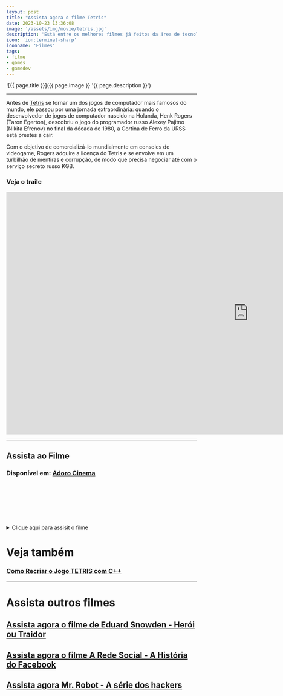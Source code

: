 ```yaml
---
layout: post
title: "Assista agora o filme Tetris"
date: 2023-10-23 13:36:08
image: '/assets/img/movie/tetris.jpg'
description: 'Está entre os melhores filmes já feitos da área de tecnologia!'
icon: 'ion:terminal-sharp'
iconname: 'Filmes'
tags:
- filme
- games
- gamedev
---
```


![{{ page.title }}]({{ page.image }} '{{ page.description }}')

---

Antes de [Tetris](https://terminalroot.com.br/2022/09/como-recriar-o-jogo-tetris-com-cpp.html) se tornar um dos jogos de computador mais famosos do mundo, ele passou por uma jornada extraordinária: quando o desenvolvedor de jogos de computador nascido na Holanda, Henk Rogers (Taron Egerton), descobriu o jogo do programador russo Alexey Pajitno (Nikita Efrenov) no final da década de 1980, a Cortina de Ferro da URSS está prestes a cair. 

Com o objetivo de comercializá-lo mundialmente em consoles de videogame, Rogers adquire a licença do Tetris e se envolve em um turbilhão de mentiras e corrupção, de modo que precisa negociar até com o serviço secreto russo KGB.

### Veja o traile
<iframe width="1280" height="640" src="https://www.youtube.com/embed/cZ9j8KlB96M" title="TETRIS | Trailer (2023) Dublado" frameborder="0" allow="accelerometer; autoplay; clipboard-write; encrypted-media; gyroscope; picture-in-picture; web-share" allowfullscreen></iframe>

---

## Assista ao Filme
### Disponível em: [Adoro Cinema](https://www.adorocinema.com/filmes/filme-285354/)

<!-- MINI ADS -->
<script async src="//pagead2.googlesyndication.com/pagead/js/adsbygoogle.js"></script>
<!-- Games Root -->
<ins class="adsbygoogle"
style="display:inline-block;width:730px;height:95px"
data-ad-client="ca-pub-2838251107855362"
data-ad-slot="5351066970"></ins>
<script>
(adsbygoogle = window.adsbygoogle || []).push({});
</script>

<details>
 <summary>Clique aqui para assisit o filme</summary>

<!-- SQUARE - GAMES ROOT -->
<script async src="//pagead2.googlesyndication.com/pagead/js/adsbygoogle.js"></script>
<ins class="adsbygoogle"
style="display:inline-block;width:336px;height:280px"
data-ad-client="ca-pub-2838251107855362"
data-ad-slot="5351066970"></ins>
<script>
(adsbygoogle = window.adsbygoogle || []).push({});
</script>

<iframe style="border:none;" src="https://drive.google.com/file/d/1nqqiso9Dlxqu7nDoV_miT7P-YzUTuAsu/preview" width="950" height="400" allowfullscreen></iframe>
<blockquote>
<b>Esse filme não faz parte do Blog Terminal Root, encontrei na internet e postei aqui. Logo, não me solicite o arquivo para download!</b>
</blockquote>

</details>


# Veja também
### [Como Recriar o Jogo TETRIS com C++](https://terminalroot.com.br/2022/09/como-recriar-o-jogo-tetris-com-cpp.html)

---

# Assista outros filmes
## [Assista agora o filme de Eduard Snowden - Herói ou Traidor](https://terminalroot.com.br/2019/07/assista-o-filme-de-eduard-snowden-completo.html)
## [Assista agora o filme A Rede Social - A História do Facebook](https://terminalroot.com.br/2019/08/assista-agora-o-filme-a-rede-social-a-historia-do-facebook.html)
## [Assista agora Mr. Robot - A série dos hackers](https://terminalroot.com.br/2020/06/assista-agora-mr-robot-a-serie-dos-hackers.html)

